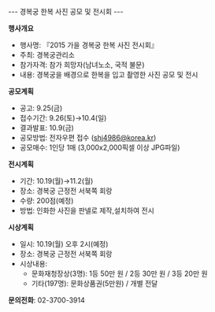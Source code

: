 --- 경복궁 한복 사진 공모 및 전시회 ---

**행사개요**
- 행사명: 『2015 가을 경복궁 한복 사진 전시회』
- 주최: 경복궁관리소
- 참가자격: 참가 희망자(남녀노소, 국적 불문)
- 내용: 경복궁을 배경으로 한복을 입고 촬영한 사진 공모 및 전시

**공모계획**
- 공고: 9.25(금)
- 접수기간: 9.26(토)→10.4(일)
- 결과발표: 10.9(금)
- 공모방법: 전자우편 접수 (shj4986@korea.kr)
- 공모매수: 1인당 1매 (3,000x2,000픽셀 이상 JPG파일)

**전시계획**
- 기간: 10.19(월)→11.2(월)
- 장소: 경복궁 근정전 서북쪽 회랑
- 수량: 200점(예정)
- 방법: 인화한 사진을 판넬로 제작,설치하여 전시

**시상계획**
- 일시: 10.19(월) 오후 2시(예정)
- 장소: 경복궁 근정전 서북쪽 회랑
- 시상내용:
  - 문화재청장상(3명): 1등 50만 원 / 2등 30만 원 / 3등 20만 원
  - 기타(197명): 문화상품권(5만원) / 개별 전달

**문의전화**: 02-3700-3914